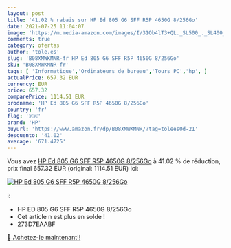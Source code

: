 ```yaml
---
layout: post
title: '41.02 % rabais sur HP Ed 805 G6 SFF R5P 4650G 8/256Go'
date: 2021-07-25 11:04:07
image: 'https://m.media-amazon.com/images/I/31Ob4lT3+QL._SL500_._SL400_.jpg'
comments: true
category: ofertas
author: 'tole.es'
slug: 'B08XMWKMNR-fr HP Ed 805 G6 SFF R5P 4650G 8/256Go'
sku: 'B08XMWKMNR-fr'
tags: [ 'Informatique','Ordinateurs de bureau','Tours PC','hp', ]
actualPrice: 657.32 EUR
currency: EUR
price: 657.32
comparePrice: 1114.51 EUR
prodname: 'HP Ed 805 G6 SFF R5P 4650G 8/256Go'
country: 'fr'
flag: '🇫🇷'
brand: 'HP'
buyurl: 'https://www.amazon.fr/dp/B08XMWKMNR/?tag=tolees0d-21'
descuento: '41.02'
average: '671.4725'
---
```


Vous avez [HP Ed 805 G6 SFF R5P 4650G 8/256Go](https://www.amazon.fr/dp/B08XMWKMNR/?tag=tolees0d-21)  à  41.02 % de réduction, prix final  657.32 EUR (original: 1114.51 EUR) ici:

[![HP Ed 805 G6 SFF R5P 4650G 8/256Go](https://m.media-amazon.com/images/I/31Ob4lT3+QL._SL500_._SL400_.jpg)](https://www.amazon.fr/dp/B08XMWKMNR/?tag=tolees0d-21)

ℹ️:

- HP ED 805 G6 SFF R5P 4650G 8/256Go
- Cet article n est plus en solde !
- 273D7EAABF

[🛒 Achetez-le maintenant!!](https://www.amazon.fr/dp/B08XMWKMNR/?tag=tolees0d-21)
